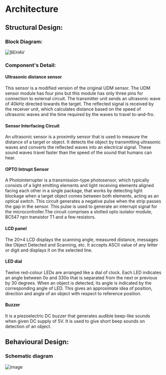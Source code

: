 # Architecture

## Structural Design:

### Block Diagram:

![BEHAV](https://user-images.githubusercontent.com/81153072/155898669-54ac32fd-b829-410b-b7c4-9196d6c8b4b3.png)

### Component's Detail:

#### Ultrasonic distance sensor
This sensor is a modified version of the original UDM sensor. The UDM sensor module has four pins but this module has only three pins for connection to external circuit. The transmitter unit sends an ultrasonic wave of 40kHz directed towards the target. The reflected signal is received by the receiver unit, which calculates distance based on the speed of ultrasonic waves and the time required by the waves to travel to-and-fro.

#### Sensor Interfacing Circuit
An ultrasonic sensor is a proximity sensor that is used to measure the distance of a target or object. It detects the object by transmitting ultrasonic waves and converts the reflected waves into an electrical signal. These sound waves travel faster than the speed of the sound that humans can hear.

#### OPTO Intrupt Sensor
A Photointerrupter is a transmission-type photosensor, which typically consists of a light emitting elements and light receiving elements aligned facing each other in a single package, that works by detecting light blockage when a target object comes between both elements, acting as an optical switch.
This circuit generates a negative pulse when the strip passes the gap in the sensor. This pulse is used to generate an interrupt signal for the microcontroller.The circuit comprises a slotted opto isolator module, BC547 npn transistor T1 and a few resistors.

#### LCD panel
The 20×4 LCD displays the scanning angle, measured distance, messages like Object Detected and Scanning, etc. It accepts ASCII value of any letter or digit and displays it on the selected line.

#### LED dial
Twelve red-colour LEDs are arranged like a dial of clock. Each LED indicates an angle between 0o and 330o that is separated from the next or previous by 30 degrees. When an object is detected, its angle is indicated by the corresponding angle of LED. This gives an approximate idea of position, direction and angle of an object with respect to reference position.

#### Buzzer
It is a piezoelectric DC buzzer that generates audible beep-like sounds when given DC supply of 5V. It is used to give short beep sounds on detection of an object.

## Behavioural Design:

### Schematic diagram 
![image](https://user-images.githubusercontent.com/81153072/155899062-c086ad10-75bc-444c-8df9-b5e68a1d1cd8.png)




